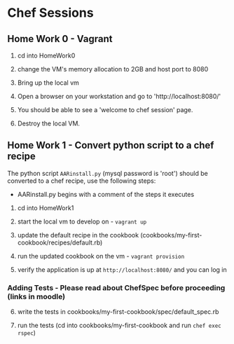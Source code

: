 # Chef Sessions

## Home Work 0 - Vagrant

1. cd into HomeWork0

2. change the VM's memory allocation to 2GB and host port to 8080

3. Bring up the local vm

4. Open a browser on your workstation and go to 'http://localhost:8080/'

5. You should be able to see a 'welcome to chef session' page.

6. Destroy the local VM.

## Home Work 1 - Convert python script to a chef recipe
The python script `AARinstall.py` (mysql password is 'root') should be converted to a chef recipe, use the following steps:
* AARinstall.py begins with a comment of the steps it executes

1. cd into HomeWork1

2. start the local vm to develop on - `vagrant up`

3. update the default recipe in the cookbook (cookbooks/my-first-cookbook/recipes/default.rb)

4. run the updated cookbook on the vm - `vagrant provision`

5. verify the application is up at `http://localhost:8080/` and you can log in

### Adding Tests -  Please read about ChefSpec before proceeding (links in moodle)

6. write the tests in cookbooks/my-first-cookbook/spec/default_spec.rb

7. run the tests (cd into cookbooks/my-first-cookbook and run `chef exec rspec`)


